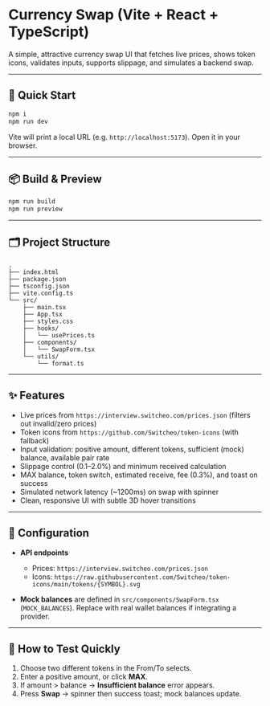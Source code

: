 # Currency Swap (Vite + React + TypeScript)

A simple, attractive currency swap UI that fetches live prices, shows token icons, validates inputs, supports slippage, and simulates a backend swap.

---

## 🚀 Quick Start

```bash
npm i
npm run dev
```

Vite will print a local URL (e.g. `http://localhost:5173`). Open it in your browser.

---

## 📦 Build & Preview

```bash
npm run build
npm run preview
```

---

## 🗂 Project Structure

```
.
├── index.html
├── package.json
├── tsconfig.json
├── vite.config.ts
└── src/
    ├── main.tsx
    ├── App.tsx
    ├── styles.css
    ├── hooks/
    │   └── usePrices.ts
    ├── components/
    │   └── SwapForm.tsx
    └── utils/
        └── format.ts
```

---

## ✨ Features

* Live prices from `https://interview.switcheo.com/prices.json` (filters out invalid/zero prices)
* Token icons from `https://github.com/Switcheo/token-icons` (with fallback)
* Input validation: positive amount, different tokens, sufficient (mock) balance, available pair rate
* Slippage control (0.1–2.0%) and minimum received calculation
* MAX balance, token switch, estimated receive, fee (0.3%), and toast on success
* Simulated network latency (\~1200ms) on swap with spinner
* Clean, responsive UI with subtle 3D hover transitions

---

## 🔧 Configuration

* **API endpoints**

  * Prices: `https://interview.switcheo.com/prices.json`
  * Icons: `https://raw.githubusercontent.com/Switcheo/token-icons/main/tokens/{SYMBOL}.svg`
* **Mock balances** are defined in `src/components/SwapForm.tsx` (`MOCK_BALANCES`). Replace with real wallet balances if integrating a provider.

---

## 🧪 How to Test Quickly

1. Choose two different tokens in the From/To selects.
2. Enter a positive amount, or click **MAX**.
3. If amount > balance → **Insufficient balance** error appears.
4. Press **Swap** → spinner then success toast; mock balances update.

